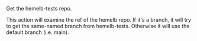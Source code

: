 Get the hemelb-tests repo.

This action will examine the ref of the hemelb repo. If it's a branch,
it will try to get the same-named branch from hemelb-tests. Otherwise
it will use the default branch (i.e. main).

